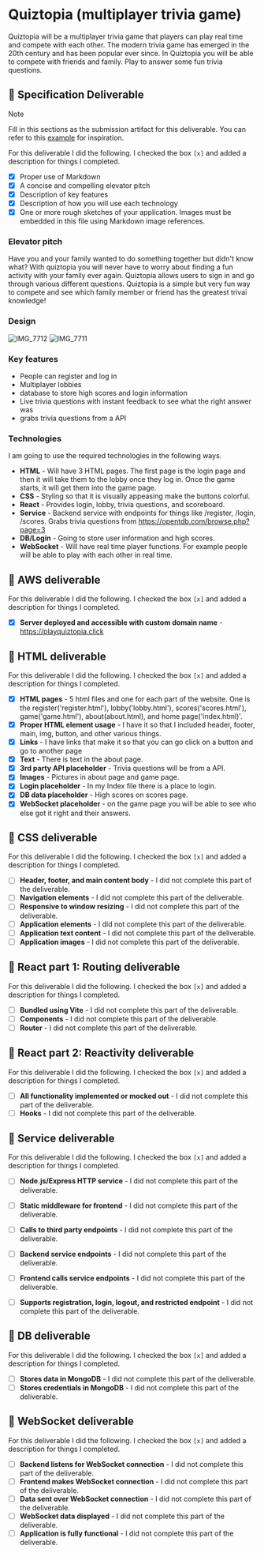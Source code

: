 # Quiztopia (multiplayer trivia game)


Quiztopia will be a multiplayer trivia game that players can play real time and compete with each other. The modern trivia game has emerged in the 20th century and has been popular ever since. In Quiztopia you will be able to compete with friends and family. Play to answer some fun trivia questions.

## 🚀 Specification Deliverable

> [!NOTE]
>  Fill in this sections as the submission artifact for this deliverable. You can refer to this [example](https://github.com/webprogramming260/startup-example/blob/main/README.md) for inspiration.

For this deliverable I did the following. I checked the box `[x]` and added a description for things I completed.

- [x] Proper use of Markdown
- [x] A concise and compelling elevator pitch
- [x] Description of key features
- [x] Description of how you will use each technology
- [x] One or more rough sketches of your application. Images must be embedded in this file using Markdown image references.

### Elevator pitch

Have you and your family wanted to do something together but didn't know what? With quiztopia you will never have to worry about finding a fun activity with your family ever again. Quiztopia allows users to sign in and go through various different questions. Quiztopia is a simple but very fun way to compete and see which family member or friend has the greatest trivai knowledge!

### Design
![IMG_7712](https://github.com/user-attachments/assets/2d86469a-5413-40d2-baae-5370ce5ba323)
![IMG_7711](https://github.com/user-attachments/assets/c81d2cf5-6cbb-4a46-a964-0a6b6fe4e861)

### Key features

- People can register and log in
- Multiplayer lobbies
- database to store high scores and login information
- Live trivia questions with instant feedback to see what the right answer was
- grabs trivia questions from a API

### Technologies

I am going to use the required technologies in the following ways.

- **HTML** - Will have 3 HTML pages. The first page is the login page and then it will take them to the lobby once they log in. Once the game starts, it will get them into the game page. 
- **CSS** - Styling so that it is visually appeasing make the buttons colorful. 
- **React** - Provides login, lobby, trivia questions, and scoreboard.
- **Service** - Backend service with endpoints for things like /register, /login, /scores. Grabs trivia questions from https://opentdb.com/browse.php?page=3
- **DB/Login** - Going to store user information and high scores. 
- **WebSocket** - Will have real time player functions. For example people will be able to play with each other in real time. 

## 🚀 AWS deliverable

For this deliverable I did the following. I checked the box `[x]` and added a description for things I completed.

- [x] **Server deployed and accessible with custom domain name** - https://playquiztopia.click

## 🚀 HTML deliverable

For this deliverable I did the following. I checked the box `[x]` and added a description for things I completed.

- [x] **HTML pages** - 5 html files and one for each part of the website. One is the register('register.html'), lobby('lobby.html'), scores('scores.html'), game('game.html'), about(about.html), and home page('index.html)'.
- [x] **Proper HTML element usage** - I have it so that I included header, footer, main, img, button, and other various things. 
- [x] **Links** - I have links that make it so that you can go click on a button and go to another page
- [X] **Text** - There is text in the about page.
- [X] **3rd party API placeholder** - Trivia questions will be from a API.
- [X] **Images** - Pictures in about page and game page. 
- [x] **Login placeholder** - In my Index file there is a place to login.
- [x] **DB data placeholder** - High scores on scores page.
- [x] **WebSocket placeholder** - on the game page you will be able to see who else got it right and their answers. 

## 🚀 CSS deliverable

For this deliverable I did the following. I checked the box `[x]` and added a description for things I completed.

- [ ] **Header, footer, and main content body** - I did not complete this part of the deliverable.
- [ ] **Navigation elements** - I did not complete this part of the deliverable.
- [ ] **Responsive to window resizing** - I did not complete this part of the deliverable.
- [ ] **Application elements** - I did not complete this part of the deliverable.
- [ ] **Application text content** - I did not complete this part of the deliverable.
- [ ] **Application images** - I did not complete this part of the deliverable.

## 🚀 React part 1: Routing deliverable

For this deliverable I did the following. I checked the box `[x]` and added a description for things I completed.

- [ ] **Bundled using Vite** - I did not complete this part of the deliverable.
- [ ] **Components** - I did not complete this part of the deliverable.
- [ ] **Router** - I did not complete this part of the deliverable.

## 🚀 React part 2: Reactivity deliverable

For this deliverable I did the following. I checked the box `[x]` and added a description for things I completed.

- [ ] **All functionality implemented or mocked out** - I did not complete this part of the deliverable.
- [ ] **Hooks** - I did not complete this part of the deliverable.

## 🚀 Service deliverable

For this deliverable I did the following. I checked the box `[x]` and added a description for things I completed.

- [ ] **Node.js/Express HTTP service** - I did not complete this part of the deliverable.
- [ ] **Static middleware for frontend** - I did not complete this part of the deliverable.
- [ ] **Calls to third party endpoints** - I did not complete this part of the deliverable.
- [ ] **Backend service endpoints** - I did not complete this part of the deliverable.
- [ ] **Frontend calls service endpoints** - I did not complete this part of the deliverable.
- [ ] **Supports registration, login, logout, and restricted endpoint** - I did not complete this part of the deliverable.


## 🚀 DB deliverable

For this deliverable I did the following. I checked the box `[x]` and added a description for things I completed.

- [ ] **Stores data in MongoDB** - I did not complete this part of the deliverable.
- [ ] **Stores credentials in MongoDB** - I did not complete this part of the deliverable.

## 🚀 WebSocket deliverable

For this deliverable I did the following. I checked the box `[x]` and added a description for things I completed.

- [ ] **Backend listens for WebSocket connection** - I did not complete this part of the deliverable.
- [ ] **Frontend makes WebSocket connection** - I did not complete this part of the deliverable.
- [ ] **Data sent over WebSocket connection** - I did not complete this part of the deliverable.
- [ ] **WebSocket data displayed** - I did not complete this part of the deliverable.
- [ ] **Application is fully functional** - I did not complete this part of the deliverable.
